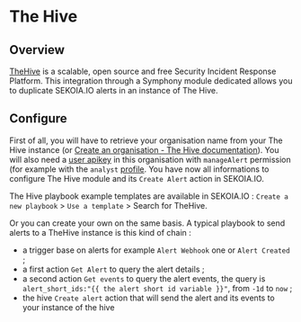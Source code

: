 # The Hive

## Overview

[TheHive](https://thehive-project.org/) is a scalable, open source and free Security Incident Response Platform. This integration through a Symphony module dedicated allows you to duplicate SEKOIA.IO alerts in an instance of The Hive.

## Configure

First of all, you will have to retrieve your organisation name from your The Hive instance (or [Create an organisation - The Hive documentation](https://docs.thehive-project.org/thehive/user-guides/quick-start/#create-an-organisation)). You will also need a [user apikey](https://docs.thehive-project.org/thehive/user-guides/organisation-managers/users-management/) in this organisation with `manageAlert` permission (for example with the `analyst` [profile](https://docs.thehive-project.org/thehive/user-guides/administrators/profiles/). You have now all informations to configure The Hive module and its `Create Alert` action in SEKOIA.IO.

The Hive playbook example templates are available in SEKOIA.IO : `Create a new playbook` > `Use a template` > Search for TheHive.

Or you can create your own on the same basis. A typical playbook to send alerts to a TheHive instance is this kind of chain :
- a trigger base on alerts for example `Alert Webhook` one or `Alert Created` ;
- a first action `Get Alert` to query the alert details ;
- a second action `Get events` to query the alert events, the query is `alert_short_ids:"{{ the alert short id variable }}"`, from `-1d` to `now` ;
- the hive `Create alert` action that will send the alert and its events to your instance of the hive